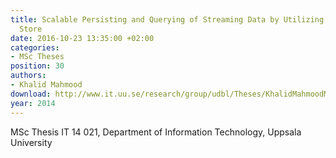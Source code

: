 ```yaml
---
title: Scalable Persisting and Querying of Streaming Data by Utilizing a NoSQL Data
  Store
date: 2016-10-23 13:35:00 +02:00
categories:
- MSc Theses
position: 30
authors:
- Khalid Mahmood
download: http://www.it.uu.se/research/group/udbl/Theses/KhalidMahmoodMSc.pdf
year: 2014
---
```


MSc Thesis IT 14 021, Department of Information Technology, Uppsala University
